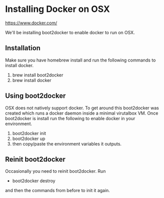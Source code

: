 # Installing Docker on OSX
https://www.docker.com/

We'll be installing boot2docker to enable docker to run on OSX.

## Installation
Make sure you have homebrew install and run the following commands to install docker.

1. brew install boot2docker
2. brew install docker

## Using boot2docker
OSX does not natively support docker. To get around this boot2docker was created which runs a docker daemon inside a minimal virutalbox VM.  Once boot2docker is install run the following to enable docker in your environment.

1. boot2docker init
2. boot2docker up
3. then copy/paste the environment variables it outputs.

## Reinit boot2docker
Occasionally you need to reinit boot2docker.  Run
* boot2docker destroy

and then the commands from before to init it again. 